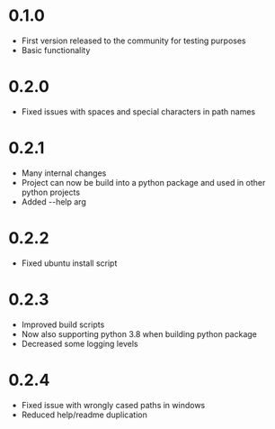 0.1.0
=====
- First version released to the community for testing purposes
- Basic functionality

0.2.0
=====
- Fixed issues with spaces and special characters in path names

0.2.1
=====
- Many internal changes
- Project can now be build into a python package and used in other python projects
- Added --help arg

0.2.2
=====
- Fixed ubuntu install script

0.2.3
=====
- Improved build scripts
- Now also supporting python 3.8 when building python package
- Decreased some logging levels

0.2.4
=====
- Fixed issue with wrongly cased paths in windows
- Reduced help/readme duplication
